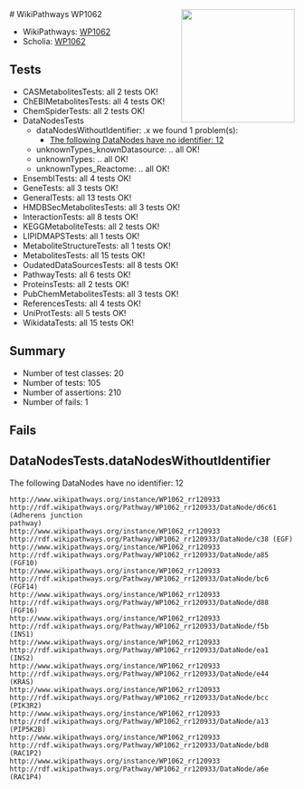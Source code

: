<img style="float: right; width: 200px" src="https://upload.wikimedia.org/wikipedia/commons/thumb/8/83/Wplogo_with_text_500.png/640px-Wplogo_with_text_500.png" />
# WikiPathways WP1062

* WikiPathways: [WP1062](https://new.wikipathways.org/pathways/WP1062)
* Scholia: [WP1062](https://scholia.toolforge.org/wikipathways/WP1062)
## Tests
* CASMetabolitesTests: all 2 tests OK!
* ChEBIMetabolitesTests: all 4 tests OK!
* ChemSpiderTests: all 2 tests OK!
* DataNodesTests
    * dataNodesWithoutIdentifier: .x we found 1 problem(s):
        * [The following DataNodes have no identifier: 12](#8792c492)
    * unknownTypes_knownDatasource: .. all OK!
    * unknownTypes: .. all OK!
    * unknownTypes_Reactome: .. all OK!
* EnsemblTests: all 4 tests OK!
* GeneTests: all 3 tests OK!
* GeneralTests: all 13 tests OK!
* HMDBSecMetabolitesTests: all 3 tests OK!
* InteractionTests: all 8 tests OK!
* KEGGMetaboliteTests: all 2 tests OK!
* LIPIDMAPSTests: all 1 tests OK!
* MetaboliteStructureTests: all 1 tests OK!
* MetabolitesTests: all 15 tests OK!
* OudatedDataSourcesTests: all 8 tests OK!
* PathwayTests: all 6 tests OK!
* ProteinsTests: all 2 tests OK!
* PubChemMetabolitesTests: all 3 tests OK!
* ReferencesTests: all 4 tests OK!
* UniProtTests: all 5 tests OK!
* WikidataTests: all 15 tests OK!


## Summary

* Number of test classes: 20
* Number of tests: 105
* Number of assertions: 210
* Number of fails: 1

## Fails

<a name="8792c492" />

## DataNodesTests.dataNodesWithoutIdentifier

The following DataNodes have no identifier: 12
```
http://www.wikipathways.org/instance/WP1062_rr120933 http://rdf.wikipathways.org/Pathway/WP1062_rr120933/DataNode/d6c61 (Adherens junction
pathway)
http://www.wikipathways.org/instance/WP1062_rr120933 http://rdf.wikipathways.org/Pathway/WP1062_rr120933/DataNode/c38 (EGF)
http://www.wikipathways.org/instance/WP1062_rr120933 http://rdf.wikipathways.org/Pathway/WP1062_rr120933/DataNode/a85 (FGF10)
http://www.wikipathways.org/instance/WP1062_rr120933 http://rdf.wikipathways.org/Pathway/WP1062_rr120933/DataNode/bc6 (FGF14)
http://www.wikipathways.org/instance/WP1062_rr120933 http://rdf.wikipathways.org/Pathway/WP1062_rr120933/DataNode/d88 (FGF16)
http://www.wikipathways.org/instance/WP1062_rr120933 http://rdf.wikipathways.org/Pathway/WP1062_rr120933/DataNode/f5b (INS1)
http://www.wikipathways.org/instance/WP1062_rr120933 http://rdf.wikipathways.org/Pathway/WP1062_rr120933/DataNode/ea1 (INS2)
http://www.wikipathways.org/instance/WP1062_rr120933 http://rdf.wikipathways.org/Pathway/WP1062_rr120933/DataNode/e44 (KRAS)
http://www.wikipathways.org/instance/WP1062_rr120933 http://rdf.wikipathways.org/Pathway/WP1062_rr120933/DataNode/bcc (PIK3R2)
http://www.wikipathways.org/instance/WP1062_rr120933 http://rdf.wikipathways.org/Pathway/WP1062_rr120933/DataNode/a13 (PIP5K2B)
http://www.wikipathways.org/instance/WP1062_rr120933 http://rdf.wikipathways.org/Pathway/WP1062_rr120933/DataNode/bd8 (RAC1P2)
http://www.wikipathways.org/instance/WP1062_rr120933 http://rdf.wikipathways.org/Pathway/WP1062_rr120933/DataNode/a6e (RAC1P4)
```

